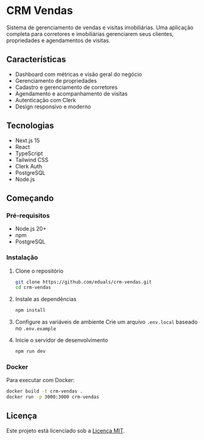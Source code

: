 # CRM Vendas

Sistema de gerenciamento de vendas e visitas imobiliárias. Uma aplicação completa para corretores e imobiliárias gerenciarem seus clientes, propriedades e agendamentos de visitas.

## Características

- Dashboard com métricas e visão geral do negócio
- Gerenciamento de propriedades
- Cadastro e gerenciamento de corretores
- Agendamento e acompanhamento de visitas
- Autenticação com Clerk
- Design responsivo e moderno

## Tecnologias

- Next.js 15
- React
- TypeScript
- Tailwind CSS
- Clerk Auth
- PostgreSQL
- Node.js

## Começando

### Pré-requisitos

- Node.js 20+
- npm
- PostgreSQL

### Instalação

1. Clone o repositório
   ```bash
   git clone https://github.com/eduals/crm-vendas.git
   cd crm-vendas
   ```

2. Instale as dependências
   ```bash
   npm install
   ```

3. Configure as variáveis de ambiente
   Crie um arquivo `.env.local` baseado no `.env.example`

4. Inicie o servidor de desenvolvimento
   ```bash
   npm run dev
   ```

### Docker

Para executar com Docker:

```bash
docker build -t crm-vendas .
docker run -p 3000:3000 crm-vendas
```

## Licença

Este projeto está licenciado sob a [Licença MIT](LICENSE). 